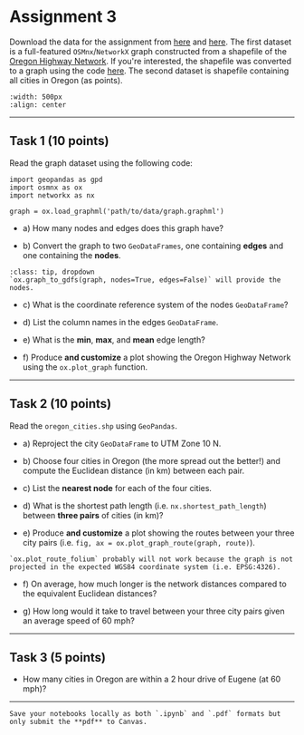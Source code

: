 # Assignment 3

Download the data for the assignment from [here](https://www.dropbox.com/s/dnwdmk7feumk67s/graph.graphml?dl=0) and [here](https://www.dropbox.com/s/lyqa0gr85d2xkyu/oregon_cities.zip?dl=0). The first dataset is a full-featured `OSMnx`/`NetworkX` graph constructed from a shapefile of the [Oregon Highway Network](https://spatialdata.oregonexplorer.info/geoportal/details;id=1d255f740ff74774b236e0faf4d6c2e0). If you're interested, the shapefile was converted to a graph using the code [here](https://github.com/owel-lab/gds-applications-site/blob/main/book/labs/week3/convert_shp_to_multidigraph.ipynb). The second dataset is shapefile containing all cities in Oregon (as points).

```{image} images/highway.jpg
:width: 500px
:align: center
```

*****************************

## Task 1 (10 points)

Read the graph dataset using the following code:

```
import geopandas as gpd
import osmnx as ox
import networkx as nx

graph = ox.load_graphml('path/to/data/graph.graphml')
```

* a) How many nodes and edges does this graph have?

* b) Convert the graph to two `GeoDataFrames`, one containing **edges** and one containing the **nodes**. 

```{admonition} Click to reveal hint
:class: tip, dropdown
`ox.graph_to_gdfs(graph, nodes=True, edges=False)` will provide the nodes.
```

* c) What is the coordinate reference system of the nodes `GeoDataFrame`?

* d) List the column names in the edges `GeoDataFrame`.

* e) What is the **min**, **max**, and **mean** edge length? 

* f) Produce **and customize** a plot showing the Oregon Highway Network using the `ox.plot_graph` function.

*****************************

## Task 2 (10 points)

Read the `oregon_cities.shp` using `GeoPandas`.

* a) Reproject the city `GeoDataFrame` to UTM Zone 10 N.

* b) Choose four cities in Oregon (the more spread out the better!) and compute the Euclidean distance (in km) between each pair.

* c) List the **nearest node** for each of the four cities.

* d) What is the shortest path length (i.e. `nx.shortest_path_length`) between **three pairs** of cities (in km)? 

* e) Produce **and customize** a plot showing the routes between your three city pairs (i.e. `fig, ax = ox.plot_graph_route(graph, route)`).

```{note}
`ox.plot_route_folium` probably will not work because the graph is not projected in the expected WGS84 coordinate system (i.e. EPSG:4326). 
```

* f) On average, how much longer is the network distances compared to the equivalent Euclidean distances? 

* g) How long would it take to travel between your three city pairs given an average speed of 60 mph?

*****************************

## Task 3 (5 points)

* How many cities in Oregon are within a 2 hour drive of Eugene (at 60 mph)?

*****************************

```{important}
Save your notebooks locally as both `.ipynb` and `.pdf` formats but only submit the **pdf** to Canvas.
```
















